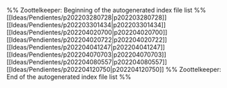 %% Zoottelkeeper: Beginning of the autogenerated index file list  %%
 [[Ideas/Pendientes/p202203280728|p202203280728]]
 [[Ideas/Pendientes/p202203301434|p202203301434]]
 [[Ideas/Pendientes/p202204020700|p202204020700]]
 [[Ideas/Pendientes/p202204020722|p202204020722]]
 [[Ideas/Pendientes/p202204041247|p202204041247]]
 [[Ideas/Pendientes/p202204070703|p202204070703]]
 [[Ideas/Pendientes/p202204080557|p202204080557]]
 [[Ideas/Pendientes/p202204120750|p202204120750]]
%% Zoottelkeeper: End of the autogenerated index file list  %%
